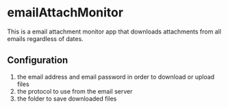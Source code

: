 # emailAttachMonitor
This is a email attachment monitor app that downloads attachments from all emails regardless of dates.
<br>
## Configuration
1. the email address and email password in order to download or upload files
2. the protocol to use from the email server
3. the folder to save downloaded files
